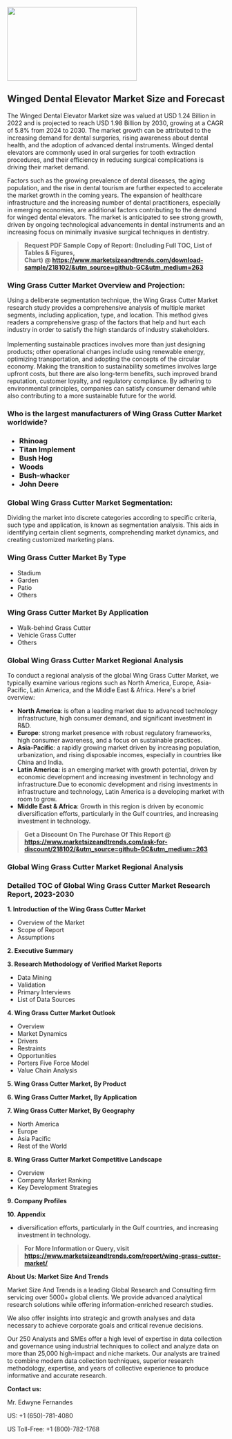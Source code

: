 <p><img class="alignnone size-medium wp-image-20088" src="https://ffe5etoiles.com/wp-content/uploads/2024/12/MST1-300x171.png" alt="" width="300" height="171" /></p><h2>Winged Dental Elevator Market Size and Forecast</h2><p>The Winged Dental Elevator Market size was valued at USD 1.24 Billion in 2022 and is projected to reach USD 1.98 Billion by 2030, growing at a CAGR of 5.8% from 2024 to 2030. The market growth can be attributed to the increasing demand for dental surgeries, rising awareness about dental health, and the adoption of advanced dental instruments. Winged dental elevators are commonly used in oral surgeries for tooth extraction procedures, and their efficiency in reducing surgical complications is driving their market demand.</p><p>Factors such as the growing prevalence of dental diseases, the aging population, and the rise in dental tourism are further expected to accelerate the market growth in the coming years. The expansion of healthcare infrastructure and the increasing number of dental practitioners, especially in emerging economies, are additional factors contributing to the demand for winged dental elevators. The market is anticipated to see strong growth, driven by ongoing technological advancements in dental instruments and an increasing focus on minimally invasive surgical techniques in dentistry.</p></p><blockquote id="" class=""><strong>Request PDF Sample Copy of Report: (Including Full TOC, List of Tables &amp; Figures, Chart)&nbsp;@&nbsp;<strong><a href="https://www.marketsizeandtrends.com/download-sample/218102/&utm_source=github-GC&utm_medium=263" target="_blank">https://www.marketsizeandtrends.com/download-sample/218102/&utm_source=github-GC&utm_medium=263</a></strong></strong></blockquote><h3 id="" class="">Wing Grass Cutter Market&nbsp;Overview and Projection:</h3><p id="" class="">Using a deliberate segmentation technique, the Wing Grass Cutter Market research study provides a comprehensive analysis of multiple market segments, including application, type, and location. This method gives readers a comprehensive grasp of the factors that help and hurt each industry in order to satisfy the high standards of industry stakeholders. <br /> <br />Implementing sustainable practices involves more than just designing products; other operational changes include using renewable energy, optimizing transportation, and adopting the concepts of the circular economy. Making the transition to sustainability sometimes involves large upfront costs, but there are also long-term benefits, such improved brand reputation, customer loyalty, and regulatory compliance. By adhering to environmental principles, companies can satisfy consumer demand while also contributing to a more sustainable future for the world.</p><h3 id="" class="">Who is the largest manufacturers of&nbsp;Wing Grass Cutter Market worldwide?</h3><h3 class=""><p><ul><li>Rhinoag </li><li> Titan Implement </li><li> Bush Hog </li><li> Woods </li><li> Bush-whacker </li><li> John Deere</li></ul></p></h3><h3 id="" class="">Global&nbsp;Wing Grass Cutter Market Segmentation:</h3><p id="" class="">Dividing the market into discrete categories according to specific criteria, such type and application, is known as segmentation analysis. This aids in identifying certain client segments, comprehending market dynamics, and creating customized marketing plans.</p><h3 id="" class="">Wing Grass Cutter Market&nbsp;By Type</h3><p><p><ul><li>Stadium</li><li> Garden</li><li> Patio</li><li> Others</p></li></ul></p></p><h3 id="" class="">Wing Grass Cutter Market&nbsp;By Application</h3><p class=""><p><ul><li>Walk-behind Grass Cutter</li><li> Vehicle Grass Cutter</li><li> Others</li></ul></p></p><h3 id="" class="">Global Wing Grass Cutter Market Regional Analysis</h3><p id="" class="">To conduct a regional analysis of the global Wing Grass Cutter Market, we typically examine various regions such as North America, Europe, Asia-Pacific, Latin America, and the Middle East &amp; Africa. Here's a brief overview:</p><ul><li><strong>North America</strong>: is often a leading market due to advanced technology infrastructure, high consumer demand, and significant investment in R&amp;D.</li><li><strong>Europe</strong>: strong market presence with robust regulatory frameworks, high consumer awareness, and a focus on sustainable practices.</li><li><strong>Asia-Pacific</strong>: a rapidly growing market driven by increasing population, urbanization, and rising disposable incomes, especially in countries like China and India.</li><li><strong>Latin America</strong>: is an emerging market with growth potential, driven by economic development and increasing investment in technology and infrastructure.Due to economic development and rising investments in infrastructure and technology, Latin America is a developing market with room to grow.</li><li><strong>Middle East &amp; Africa</strong>: Growth in this region is driven by economic diversification efforts, particularly in the Gulf countries, and increasing investment in technology.</li></ul><blockquote id="" class=""><strong>Get a Discount On The Purchase Of This Report @ <strong><a href="https://www.marketsizeandtrends.com/ask-for-discount/218102/&utm_source=github-GC&utm_medium=263" target="_blank">https://www.marketsizeandtrends.com/ask-for-discount/218102/&utm_source=github-GC&utm_medium=263</a></strong></strong></blockquote><h3 id="" class="">Global Wing Grass Cutter Market Regional Analysis</h3><h3 id="" class="">Detailed TOC of Global Wing Grass Cutter Market Research Report, 2023-2030</h3><p id="" class=""><strong>1. Introduction of the Wing Grass Cutter Market</strong></p><ul><li>Overview of the Market</li><li>Scope of Report</li><li>Assumptions</li></ul><p id="" class=""><strong>2. Executive Summary</strong></p><p id="" class=""><strong>3. Research Methodology of Verified Market Reports</strong></p><ul><li>Data Mining</li><li>Validation</li><li>Primary Interviews</li><li>List of Data Sources</li></ul><p id="" class=""><strong>4. Wing Grass Cutter Market Outlook</strong></p><ul><li>Overview</li><li>Market Dynamics</li><li>Drivers</li><li>Restraints</li><li>Opportunities</li><li>Porters Five Force Model</li><li>Value Chain Analysis</li></ul><p id="" class=""><strong>5. Wing Grass Cutter Market, By Product</strong></p><p id="" class=""><strong>6. Wing Grass Cutter Market, By Application</strong></p><p id="" class=""><strong>7. Wing Grass Cutter Market, By Geography</strong></p><ul><li>North America</li><li>Europe</li><li>Asia Pacific</li><li>Rest of the World</li></ul><p id="" class=""><strong>8. Wing Grass Cutter Market Competitive Landscape</strong></p><ul><li>Overview</li><li>Company Market Ranking</li><li>Key Development Strategies</li></ul><p id="" class=""><strong>9. Company Profiles</strong></p><p id="" class=""><strong>10. Appendix</strong></p><ul><li>diversification efforts, particularly in the Gulf countries, and increasing investment in technology.</li></ul><blockquote id="" class=""><strong>For More Information or Query, visit <strong><strong><a href="https://www.marketsizeandtrends.com/report/wing-grass-cutter-market/" target="_blank">https://www.marketsizeandtrends.com/report/wing-grass-cutter-market/</a></strong></strong></strong></blockquote><p id="" class=""><strong>About Us: Market Size And Trends</strong></p><p id="" class="">Market Size And Trends is a leading Global Research and Consulting firm servicing over 5000+ global clients. We provide advanced analytical research solutions while offering information-enriched research studies.</p><p id="" class="">We also offer insights into strategic and growth analyses and data necessary to achieve corporate goals and critical revenue decisions.</p><p id="" class="">Our 250 Analysts and SMEs offer a high level of expertise in data collection and governance using industrial techniques to collect and analyze data on more than 25,000 high-impact and niche markets. Our analysts are trained to combine modern data collection techniques, superior research methodology, expertise, and years of collective experience to produce informative and accurate research.</p><p id="" class=""><strong>Contact us:</strong></p><p id="" class="">Mr. Edwyne Fernandes</p><p id="" class="">US: +1 (650)-781-4080</p><p id="" class="">US Toll-Free: +1 (800)-782-1768</p>
